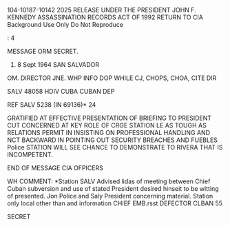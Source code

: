 104-10187-10142
2025 RELEASE UNDER THE PRESIDENT JOHN F. KENNEDY ASSASSINATION RECORDS ACT OF 1992
RETURN TO CIA
Background Use Only
Do Not Reproduce

: 4

MESSAGE ORM
SECRET.

1.  8 Sept 1964
SAN SALVADOR

OM. DIRECTOR
JNE. WHP INFO DOP WHILE  CJ, CHOPS, CHOA, CITE DIR

SALV 48058
HDIV CUBA CUBAN DEP

REF SALV 5238 (IN 69136)* 24

GRATIFIED AT EFFECTIVE PRESENTATION OF BRIEFING TO PRESIDENT
CUT CONCERNED AT KEY ROLE OF CRGE STATION LE AS TOUGH
AS RELATIONS PERMIT IN INSISTING ON PROFESSIONAL HANDLING AND NCT
BACKWARD IN POINTING OUT SECURITY BREACHES AND FUEBLES
Police
STATION WILL SEE CHANCE TO DEMONSTRATE TO RIVERA THAT
IS INCOMPETENT.

END OF MESSAGE
CIA OFPICERS

WH COMMENT:
*Station SALV Advised lidas of meeting between Chief
Cuban subversion and use of
stated President desired
hinseit to be witting of
presented.
Jon
Police
and Saly President concerning
material. Station
only local other than
and information
CHIEF EMB.rsst
DEFECTOR
CLBAN 55

SECRET

